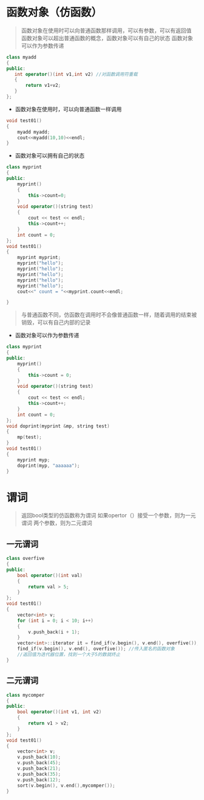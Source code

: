  # 函数对象（仿函数）
>函数对象在使用时可以向普通函数那样调用，可以有参数，可以有返回值
 函数对象可以超出普通函数的概念，函数对象可以有自己的状态
 函数对象可以作为参数传递

 ```cpp
 class myadd
 {
public:
    int operator()(int v1,int v2) //对函数调用符重载
    {
        return v1+v2;
    }
 };
 ```
 * 函数对象在使用时，可以向普通函数一样调用
```cpp
void test01()
{
    myadd myadd;
    cout<<myadd(10,10)<<endl;
}
```
* 函数对象可以拥有自己的状态
```cpp
class myprint
{
public:
    myprint()
    {
        this->count=0;
    }
    void operator()(string test)
    {
        cout << test << endl;
        this->count++;
    }
    int count = 0;
};
void test01()
{
    myprint myprint;
    myprint("hello");
    myprint("hello");
    myprint("hello");
    myprint("hello");
    myprint("hello");
    cout<<" count = "<<myprint.count<<endl;

}
```
>与普通函数不同，仿函数在调用时不会像普通函数一样，随着调用的结束被销毁，可以有自己内部的记录

* 函数对象可以作为参数传递
```cpp
class myprint
{
public:
    myprint()
    {
        this->count = 0;
    }
    void operator()(string test)
    {
        cout << test << endl;
        this->count++;
    }
    int count = 0;
};
void doprint(myprint &mp, string test)
{
    mp(test);
}
void test01()
{
    myprint myp;
    doprint(myp, "aaaaaa");
}
```
# 谓词
>返回bool类型的仿函数称为谓词
如果opertor（）接受一个参数，则为一元谓词
两个参数，则为二元谓词

## 一元谓词
```cpp
class overfive
{
public:
    bool operator()(int val)
    {
        return val > 5;
    }
};
void test01()
{
    vector<int> v;
    for (int i = 0; i < 10; i++)
    {
        v.push_back(i + 1);
    }
    vector<int>::iterator it = find_if(v.begin(), v.end(), overfive());
    find_if(v.begin(), v.end(), overfive()); //传入匿名的函数对象
    //返回值为迭代器位置，找到一个大于5的数就终止
}
```
## 二元谓词
```cpp
class mycomper
{
public:
    bool operator()(int v1, int v2)
    {
        return v1 > v2;
    }
};
void test01()
{
    vector<int> v;
    v.push_back(10);
    v.push_back(45);
    v.push_back(21);
    v.push_back(35);
    v.push_back(12);
    sort(v.begin(), v.end(),mycomper());
}
```
